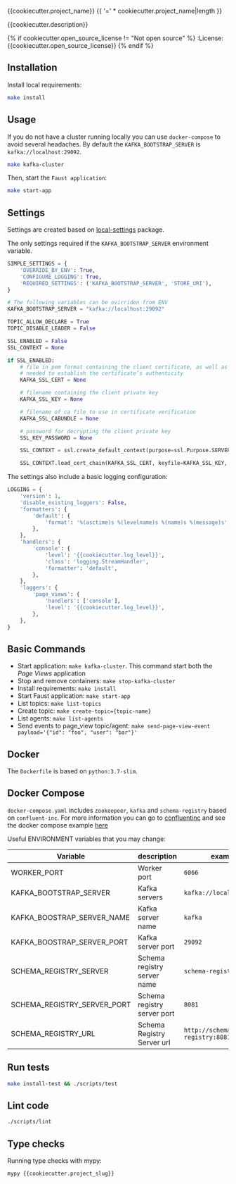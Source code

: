 {{cookiecutter.project_name}}
{{ '=' * cookiecutter.project_name|length }}

{{cookiecutter.description}}

{% if cookiecutter.open_source_license != "Not open source" %}
:License: {{cookiecutter.open_source_license}}
{% endif %}

Installation
------------

Install local requirements:

```bash
make install
```

Usage
------

If you do not have a cluster running locally you can use `docker-compose` to avoid several headaches.
By default the `KAFKA_BOOTSTRAP_SERVER` is `kafka://localhost:29092`.

```bash
make kafka-cluster
```

Then, start the `Faust application`:

```bash
make start-app
```

Settings
--------

Settings are created based on [local-settings](https://github.com/drgarcia1986/simple-settings) package.

The only settings required if the `KAFKA_BOOTSTRAP_SERVER` environment variable.

```python
SIMPLE_SETTINGS = {
    'OVERRIDE_BY_ENV': True,
    'CONFIGURE_LOGGING': True,
    'REQUIRED_SETTINGS': ('KAFKA_BOOTSTRAP_SERVER', 'STORE_URI'),
}

# The following variables can be ovirriden from ENV
KAFKA_BOOTSTRAP_SERVER = "kafka://localhost:29092"

TOPIC_ALLOW_DECLARE = True
TOPIC_DISABLE_LEADER = False

SSL_ENABLED = False
SSL_CONTEXT = None

if SSL_ENABLED:
    # file in pem format containing the client certificate, as well as any ca certificates
    # needed to establish the certificate’s authenticity
    KAFKA_SSL_CERT = None

    # filename containing the client private key
    KAFKA_SSL_KEY = None

    # filename of ca file to use in certificate verification
    KAFKA_SSL_CABUNDLE = None

    # password for decrypting the client private key
    SSL_KEY_PASSWORD = None

    SSL_CONTEXT = ssl.create_default_context(purpose=ssl.Purpose.SERVER_AUTH, cafile=KAFKA_SSL_CABUNDLE)

    SSL_CONTEXT.load_cert_chain(KAFKA_SSL_CERT, keyfile=KAFKA_SSL_KEY, password=SSL_KEY_PASSWORD)
```

The settings also include a basic logging configuration:

```python
LOGGING = {
    'version': 1,
    'disable_existing_loggers': False,
    'formatters': {
        'default': {
            'format': '%(asctime)s %(levelname)s %(name)s %(message)s',
        },
    },
    'handlers': {
        'console': {
            'level': '{{cookiecutter.log_level}}',
            'class': 'logging.StreamHandler',
            'formatter': 'default',
        },
    },
    'loggers': {
        'page_views': {
            'handlers': ['console'],
            'level': '{{cookiecutter.log_level}}',
        },
    },
}
```

Basic Commands
--------------

* Start application: `make kafka-cluster`. This command start both the *Page Views* application
* Stop and remove containers: `make stop-kafka-cluster`
* Install requirements: `make install`
* Start Faust application: `make start-app`
* List topics: `make list-topics`
* Create topic: `make create-topic={topic-name}`
* List agents: `make list-agents`
* Send events to page_view topic/agent: `make send-page-view-event payload='{"id": "foo", "user": "bar"}'`

Docker
------

The `Dockerfile` is based on  `python:3.7-slim`.

Docker Compose
--------------

`docker-compose.yaml` includes `zookeepeer`, `kafka` and `schema-registry` based on `confluent-inc`.
For more information you can go to [confluentinc](https://docs.confluent.io/current/installation/docker/docs/index.html) and see the docker compose example [here](https://github.com/confluentinc/cp-docker-images/blob/master/examples/cp-all-in-one/docker-compose.yml#L23-L48)

Useful ENVIRONMENT variables that you may change:

|Variable| description  | example |
|--------|--------------|---------|
| WORKER_PORT | Worker port | `6066` |
| KAFKA_BOOTSTRAP_SERVER | Kafka servers | `kafka://localhost:29092` |
| KAFKA_BOOSTRAP_SERVER_NAME | Kafka server name| `kafka` |
| KAFKA_BOOSTRAP_SERVER_PORT | Kafka server port | `29092` |
| SCHEMA_REGISTRY_SERVER | Schema registry server name | `schema-registry` |
| SCHEMA_REGISTRY_SERVER_PORT | Schema registry server port | `8081` |
| SCHEMA_REGISTRY_URL | Schema Registry Server url | `http://schema-registry:8081` |

Run tests
---------

```sh
make install-test && ./scripts/test
```

Lint code
---------

```sh
./scripts/lint
```

Type checks
-----------

Running type checks with mypy:

```sh
mypy {{cookiecutter.project_slug}}
```
